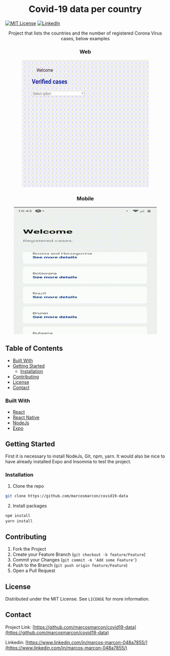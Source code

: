 
<!-- PROJECT LOGO -->
<br />


<h1 align="center">
Covid-19 data per country
</h1>

<!-- PROJECT SHIELDS -->
[![MIT License][license-shield]][license-url]
[![LinkedIn][linkedin-shield]][linkedin-url]



  <p align="center">
  Project that lists the countries and the number of registered Corona Virus cases, below examples
  </p>
  
  <h3 align="center">Web</h1>
  <p align="center">
     <a><img src="https://github.com/marcosmarcon/covid19-data/blob/master/record/front.gif"  width="400" height="400" ></a> 
  </p>
  
  
  <h3 align="center">Mobile</h1>
  <p align="center">
     <a><img src="https://github.com/marcosmarcon/covid19-data/blob/master/record/mob.gif" width="450" height="400" ></a> 
  </p>



<!-- TABLE OF CONTENTS -->
## Table of Contents

* [Built With](#built-with)
* [Getting Started](#getting-started)
  * [Installation](#installation)
* [Contributing](#contributing)
* [License](#license)
* [Contact](#contact)



<!-- ABOUT THE PROJECT -->

### Built With
* [React](https://reactjs.org/)
* [React Native](https://reactnative.dev/)
* [NodeJs](https://nodejs.org/en/)
* [Expo](https://expo.io/)



<!-- GETTING STARTED -->
## Getting Started

First it is necessary to install NodeJs, Git, npm, yarn.
It would also be nice to have already installed Expo and Insomnia to test the project.


### Installation

1. Clone the repo
```sh
git clone https://github.com/marcosmarcon/covid19-data
```
2. Install packages
```sh
npm install
yarn install
```



<!-- CONTRIBUTING -->
## Contributing

1. Fork the Project
2. Create your Feature Branch (`git checkout -b feature/Feature`)
3. Commit your Changes (`git commit -m 'Add some Feature'`)
4. Push to the Branch (`git push origin feature/Feature`)
5. Open a Pull Request


<!-- LICENSE -->
## License
Distributed under the MIT License. See `LICENSE` for more information.

<!-- CONTACT -->
## Contact
Project Link: [https://github.com/marcosmarcon/covid19-data](https://github.com/marcosmarcon/covid19-data)

Linkedin: [https://www.linkedin.com/in/marcos-marcon-048a7855/](https://www.linkedin.com/in/marcos-marcon-048a7855/)

<!-- MARKDOWN LINKS & IMAGES -->
<!-- https://www.markdownguide.org/basic-syntax/#reference-style-links -->
[license-shield]: https://img.shields.io/badge/License-MIT-blue.svg
[license-url]: https://opensource.org/licenses/MIT
[linkedin-shield]: https://img.shields.io/badge/-LinkedIn-black.svg?style=flat-square&logo=linkedin&colorB=555
[linkedin-url]: linkedin.com/in/marcos-marcon-048a7855


